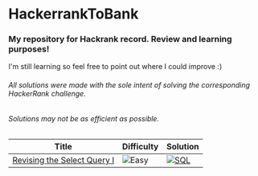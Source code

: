 # HackerrankToBank

### My repository for Hackrank record. Review and learning purposes!   
I'm still learning so feel free to point out where I could improve :)
###### _All solutions were made with the sole intent of solving the corresponding HackerRank challenge._  
###### _Solutions may not be as efficient as possible._

| Title                                                                                                                           | Difficulty                                                             |  Solution                                                                      |
| :----: | -------------------------------------------------------------------- |  ----------------------------------------------------------------------------- |
| [Revising the Select Query I](https://www.hackerrank.com/challenges/revising-the-select-query/problem)                                                                               | ![Easy](https://img.shields.io/badge/Easy-5cb85c.svg?style=flat) | [![SQL](https://img.shields.io/badge/SQL-%20-yellow)](https://github.com/tchLin/HackerrankToBank/blob/main/solutions/SQL/revising_the_select_query_I.SQL)          |
